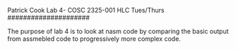 Patrick Cook Lab 4- COSC 2325-001 HLC Tues/Thurs
#####################

The purpose of lab 4 is to look at nasm code by
comparing the basic output from assmebled code to
progressively more complex code.
